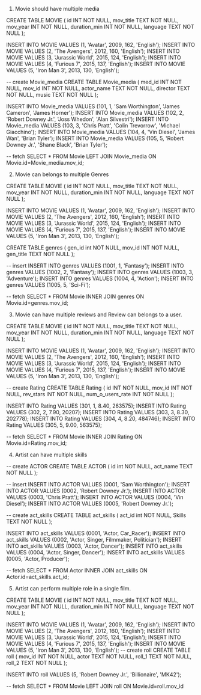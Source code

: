 1. Movie should have multiple media

CREATE TABLE MOVIE (
  id INT NOT NULL,
  mov_title TEXT NOT NULL,
  mov_year INT NOT NULL,
  duration_min INT NOT NULL,
  language TEXT NOT NULL
);

INSERT INTO MOVIE VALUES (1, 'Avatar', 2009, 162, 'English');
INSERT INTO MOVIE VALUES (2, 'The Avengers', 2012, 160, 'English');
INSERT INTO MOVIE VALUES (3, 'Jurassic World', 2015, 124, 'English');
INSERT INTO MOVIE VALUES (4, 'Furious 7', 2015, 137, 'English');
INSERT INTO MOVIE VALUES (5, 'Iron Man 3', 2013, 130, 'English');

-- create Movie_media
CREATE TABLE Movie_media (
  med_id INT NOT NULL,
  mov_id INT NOT NULL,
  actor_name TEXT NOT NULL,
  director TEXT NOT NULL,
  music TEXT NOT NULL
);

INSERT INTO Movie_media VALUES (101, 1, 'Sam Worthington', 'James Cameron', 'James Horner');
INSERT INTO Movie_media VALUES (102, 2, 'Robert Downey Jr.', 'Joss Whedon', 'Alan Silvestri');
INSERT INTO Movie_media VALUES (103, 3, 'Chris Pratt', 'Colin Trevorrow', 'Michael Giacchino');
INSERT INTO Movie_media VALUES (104, 4, 'Vin Diesel', 'James Wan', 'Brian Tyler');
INSERT INTO Movie_media VALUES (105, 5, 'Robert Downey Jr.', 'Shane Black', 'Brian Tyler');

-- fetch 
SELECT * FROM Movie 
LEFT JOIN Movie_media 
ON 
Movie.id=Movie_media.mov_id;

2. Movie can belongs to multiple Genres

CREATE TABLE MOVIE (
  id INT NOT NULL,
  mov_title TEXT NOT NULL,
  mov_year INT NOT NULL,
  duration_min INT NOT NULL,
  language TEXT NOT NULL
);

INSERT INTO MOVIE VALUES (1, 'Avatar', 2009, 162, 'English');
INSERT INTO MOVIE VALUES (2, 'The Avengers', 2012, 160, 'English');
INSERT INTO MOVIE VALUES (3, 'Jurassic World', 2015, 124, 'English');
INSERT INTO MOVIE VALUES (4, 'Furious 7', 2015, 137, 'English');
INSERT INTO MOVIE VALUES (5, 'Iron Man 3', 2013, 130, 'English');

CREATE TABLE genres (
  gen_id int NOT NULL,
  mov_id INT NOT NULL,
  gen_title TEXT NOT NULL
);

-- insert
INSERT INTO genres VALUES (1001, 1, 'Fantasy');
INSERT INTO genres VALUES (1002, 2, 'Fantasy');
INSERT INTO genres VALUES (1003, 3, 'Adventure');
INSERT INTO genres VALUES (1004, 4, 'Action');
INSERT INTO genres VALUES (1005, 5, 'Sci-Fi');


-- fetch 
SELECT * FROM Movie 
INNER JOIN genres 
ON 
Movie.id=genres.mov_id;

3. Movie can have multiple reviews and Review can belongs to a user.

CREATE TABLE MOVIE (
  id INT NOT NULL,
  mov_title TEXT NOT NULL,
  mov_year INT NOT NULL,
  duration_min INT NOT NULL,
  language TEXT NOT NULL
);

INSERT INTO MOVIE VALUES (1, 'Avatar', 2009, 162, 'English');
INSERT INTO MOVIE VALUES (2, 'The Avengers', 2012, 160, 'English');
INSERT INTO MOVIE VALUES (3, 'Jurassic World', 2015, 124, 'English');
INSERT INTO MOVIE VALUES (4, 'Furious 7', 2015, 137, 'English');
INSERT INTO MOVIE VALUES (5, 'Iron Man 3', 2013, 130, 'English');

-- create Rating
CREATE TABLE Rating (
  id INT NOT NULL,
  mov_id INT NOT NULL,
  rev_stars INT NOT NULL,
  num_o_users_rate INT NOT NULL
);

INSERT INTO Rating VALUES (301, 1, 8.40, 263575);
INSERT INTO Rating VALUES (302, 2, 7.90, 20207);
INSERT INTO Rating VALUES (303, 3, 8.30, 202778);
INSERT INTO Rating VALUES (304, 4, 8.20, 484746);
INSERT INTO Rating VALUES (305, 5, 9.00, 563575);

-- fetch 
SELECT * FROM Movie 
INNER JOIN Rating 
ON 
Movie.id=Rating.mov_id;

4. Artist can have multiple skills

-- create ACTOR
CREATE TABLE ACTOR (
  id int NOT NULL,
  act_name TEXT NOT NULL
);

-- insert
INSERT INTO ACTOR VALUES (0001, 'Sam Worthington');
INSERT INTO ACTOR VALUES (0002, 'Robert Downey Jr.');
INSERT INTO ACTOR VALUES (0003, 'Chris Pratt');
INSERT INTO ACTOR VALUES (0004, 'Vin Diesel');
INSERT INTO ACTOR VALUES (0005, 'Robert Downey Jr.');

-- create act_skills
CREATE TABLE act_skills (
  act_id int NOT NULL,
  Skills TEXT NOT NULL
);

INSERT INTO act_skills VALUES (0001, 'Actor, Car_Racer');
INSERT INTO act_skills VALUES (0002, 'Actor, Singer, Filmmaker, Politician');
INSERT INTO act_skills VALUES (0003, 'Actor, Dancer');
INSERT INTO act_skills VALUES (0004, 'Actor, Singer, Dancer');
INSERT INTO act_skills VALUES (0005, 'Actor, Producer');

-- fetch 
SELECT * FROM Actor 
INNER JOIN act_skills 
ON 
Actor.id=act_skills.act_id;

5. Artist can perform multiple role in a single film.

CREATE TABLE MOVIE (
  id INT NOT NULL,
  mov_title TEXT NOT NULL,
  mov_year INT NOT NULL,
  duration_min INT NOT NULL,
  language TEXT NOT NULL
);

INSERT INTO MOVIE VALUES (1, 'Avatar', 2009, 162, 'English');
INSERT INTO MOVIE VALUES (2, 'The Avengers', 2012, 160, 'English');
INSERT INTO MOVIE VALUES (3, 'Jurassic World', 2015, 124, 'English');
INSERT INTO MOVIE VALUES (4, 'Furious 7', 2015, 137, 'English');
INSERT INTO MOVIE VALUES (5, 'Iron Man 3', 2013, 130, 'English');
-- create roll 
CREATE TABLE roll ( mov_id INT NOT NULL, actor TEXT NOT NULL, roll_1 TEXT NOT NULL, roll_2 TEXT NOT NULL );

INSERT INTO roll VALUES (5, 'Robert Downey Jr.', 'Billionaire', 'MK42');

-- fetch SELECT * FROM Movie LEFT JOIN roll ON Movie.id=roll.mov_id
